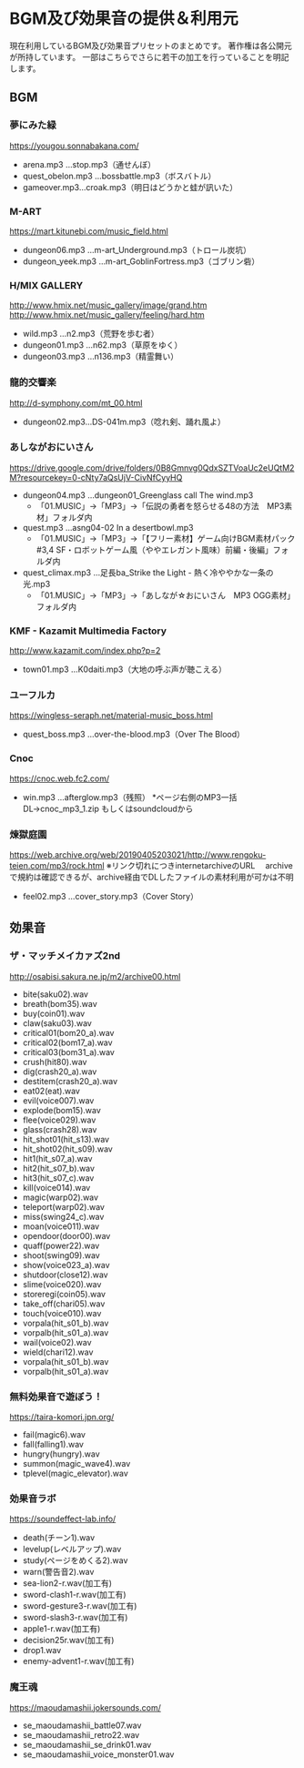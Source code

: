 # BGM及び効果音の提供＆利用元

現在利用しているBGM及び効果音プリセットのまとめです。
著作権は各公開元が所持しています。
一部はこちらでさらに若干の加工を行っていることを明記します。

## BGM

### 夢にみた緑

https://yougou.sonnabakana.com/

* arena.mp3 …stop.mp3（通せんぼ）
* quest_obelon.mp3 …bossbattle.mp3（ボスバトル）
* gameover.mp3…croak.mp3（明日はどうかと蛙が訊いた）

### M-ART

https://mart.kitunebi.com/music_field.html

* dungeon06.mp3 …m-art_Underground.mp3（トロール炭坑）
* dungeon_yeek.mp3 …m-art_GoblinFortress.mp3（ゴブリン砦）

### H/MIX GALLERY

http://www.hmix.net/music_gallery/image/grand.htm
http://www.hmix.net/music_gallery/feeling/hard.htm

* wild.mp3 …n2.mp3（荒野を歩む者）
* dungeon01.mp3 …n62.mp3（草原をゆく）
* dungeon03.mp3 …n136.mp3（精霊舞い）

### 龍的交響楽

http://d-symphony.com/mt_00.html

* dungeon02.mp3…DS-041m.mp3（唸れ剣、踊れ風よ）

### あしながおにいさん

https://drive.google.com/drive/folders/0B8Gmnvg0QdxSZTVoaUc2eUQtM2M?resourcekey=0-cNty7aQsUjV-CivNfCyyHQ

* dungeon04.mp3 …dungeon01_Greenglass call The wind.mp3
   * 「01.MUSIC」→「MP3」→「伝説の勇者を怒らせる48の方法　MP3素材」フォルダ内
* quest.mp3 …asng04-02 In a desertbowl.mp3
   * 「01.MUSIC」→「MP3」→「【フリー素材】ゲーム向けBGM素材パック #3,4 SF・ロボットゲーム風（ややエレガント風味）前編・後編」フォルダ内
* quest_climax.mp3 …足長ba_Strike the Light - 熱く冷ややかな一条の光.mp3
   * 「01.MUSIC」→「MP3」→「あしなが☆おにいさん　MP3 OGG素材」フォルダ内

### KMF - Kazamit Multimedia Factory

http://www.kazamit.com/index.php?p=2

* town01.mp3 …K0daiti.mp3（大地の呼ぶ声が聴こえる）

### ユーフルカ
https://wingless-seraph.net/material-music_boss.html

* quest_boss.mp3 …over-the-blood.mp3（Over The Blood）

### Cnoc
https://cnoc.web.fc2.com/

* win.mp3 …afterglow.mp3（残照）
   *ページ右側のMP3一括DL→cnoc_mp3_1.zip もしくはsoundcloudから

### 煉獄庭園
https://web.archive.org/web/20190405203021/http://www.rengoku-teien.com/mp3/rock.html
※リンク切れにつきinternetarchiveのURL
　archiveで規約は確認できるが、archive経由でDLしたファイルの素材利用が可かは不明

* feel02.mp3 …cover_story.mp3（Cover Story）


## 効果音

### ザ・マッチメイカァズ2nd

http://osabisi.sakura.ne.jp/m2/archive00.html

* bite(saku02).wav
* breath(bom35).wav
* buy(coin01).wav
* claw(saku03).wav
* critical01(bom20_a).wav
* critical02(bom17_a).wav
* critical03(bom31_a).wav
* crush(hit80).wav
* dig(crash20_a).wav
* destitem(crash20_a).wav
* eat02(eat).wav
* evil(voice007).wav
* explode(bom15).wav
* flee(voice029).wav
* glass(crash28).wav
* hit_shot01(hit_s13).wav
* hit_shot02(hit_s09).wav
* hit1(hit_s07_a).wav
* hit2(hit_s07_b).wav
* hit3(hit_s07_c).wav
* kill(voice014).wav
* magic(warp02).wav
* teleport(warp02).wav
* miss(swing24_c).wav
* moan(voice011).wav
* opendoor(door00).wav
* quaff(power22).wav
* shoot(swing09).wav
* show(voice023_a).wav
* shutdoor(close12).wav
* slime(voice020).wav
* storeregi(coin05).wav
* take_off(chari05).wav
* touch(voice010).wav
* vorpala(hit_s01_b).wav
* vorpalb(hit_s01_a).wav
* wail(voice02).wav
* wield(chari12).wav
* vorpala(hit_s01_b).wav
* vorpalb(hit_s01_a).wav

### 無料効果音で遊ぼう！

https://taira-komori.jpn.org/

* fail(magic6).wav
* fall(falling1).wav
* hungry(hungry).wav
* summon(magic_wave4).wav
* tplevel(magic_elevator).wav

### 効果音ラボ

https://soundeffect-lab.info/

* death(チーン1).wav
* levelup(レベルアップ).wav
* study(ページをめくる2).wav
* warn(警告音2).wav
* sea-lion2-r.wav(加工有)
* sword-clash1-r.wav(加工有)
* sword-gesture3-r.wav(加工有)
* sword-slash3-r.wav(加工有)
* apple1-r.wav(加工有)
* decision25r.wav(加工有)
* drop1.wav
* enemy-advent1-r.wav(加工有)

### 魔王魂

https://maoudamashii.jokersounds.com/

* se_maoudamashii_battle07.wav
* se_maoudamashii_retro22.wav
* se_maoudamashii_se_drink01.wav
* se_maoudamashii_voice_monster01.wav

